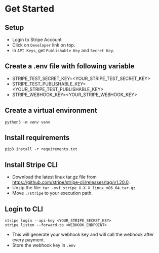 # Get Started

## Setup

- Login to Stripe Account
- Click on `Developer` link on top.
- In `API Keys`, get `Publishable Key` and `Secret Key`.


## Create a .env file with following variable
- STRIPE_TEST_SECRET_KEY=<YOUR_STRIPE_TEST_SECRET_KEY>
- STRIPE_TEST_PUBLISHABLE_KEY=<YOUR_STRIPE_TEST_PUBLISHABLE_KEY>
- STRIPE_WEBHOOK_KEY=<YOUR_STRIPE_WEBHOOK_KEY>


## Create a virtual environment
```
python3 -m venv venv
```


## Install requirements
```
pip3 install -r requirements.txt
```


## Install Stripe CLI
- Download the latest linux tar.gz file from https://github.com/stripe/stripe-cli/releases/tag/v1.20.0.
- Unzip the file: `tar -xvf stripe_X.X.X_linux_x86_64.tar.gz`.
- Move `./stripe` to your execution path.


## Login to CLI
```
stripe login --api-key <YOUR_STRIPE_SECRET_KEY>
stripe listen --forward-to <WEBHOOK_ENDPOINT>
```
- This will generate your webhook key and will call the webhook after every payment.
- Store the webhook key in `.env`